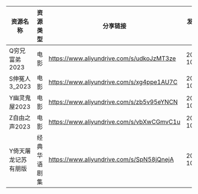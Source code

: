 | 资源名称       | 资源类型   | 分享链接                                      | 发布时间       |
| ---------- | ------ | ----------------------------------------- | ---------- |
| Q穷兄富弟2023  | 电影     | https://www.aliyundrive.com/s/udkoJzMT3ze | 2023-10-04 |
| S伸冤人3_2023 | 电影     | https://www.aliyundrive.com/s/xg4ppe1AU7C | 2023-10-04 |
| Y幽灵鬼屋2023  | 电影     | https://www.aliyundrive.com/s/zb5v95eYNCN | 2023-10-04 |
| Z自由之声2023  | 电影     | https://www.aliyundrive.com/s/vbXwCGmvC1u | 2023-10-04 |
| Y倚天屠龙记苏有朋版 | 经典华语剧集 | https://www.aliyundrive.com/s/SpN58jQnejA | 2023-10-04 |
